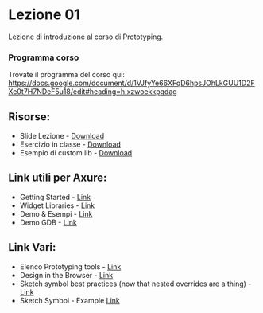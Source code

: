 # Lezione 01

Lezione di introduzione al corso di Prototyping.

### Programma corso
Trovate il programma del corso qui: https://docs.google.com/document/d/1VJfyYe66XFqD6hpsJOhLkGUU1D2FXe0t7H7NDeF5u18/edit#heading=h.xzwoekkpgdag

## Risorse:
* Slide Lezione - [Download][lezione-02-s-d]
* Esercizio in classe - [Download][lezione-02-e-d]
* Esempio di custom lib - [Download][lib-example]

## Link utili per Axure:
* Getting Started - [Link][getting-started]
* Widget Libraries - [Link][w-libraries]
* Demo & Esempi - [Link][demo]
* Demo GDB - [Link][gdb]

## Link Vari:
* Elenco Prototyping tools - [Link][cooper]
* Design in the Browser - [Link][browser-design]
* Sketch symbol best practices (now that nested overrides are a thing) - [Link][symbols]
* Sketch Symbol - Example [Link][example-symbol]




[lezione-02-s-d]:    https://github.com/michelemazzucco/laba-prototyping-16-17/raw/lezione-02/slide/slide-lezione-02.pdf
[lezione-02-e-d]:    https://github.com/michelemazzucco/laba-prototyping-16-17/raw/lezione-02/esercizio/axure_lezione-02.rp
[lib-example]:    https://github.com/michelemazzucco/laba-prototyping-16-17/raw/lezione-02/esercizio/custom_lib_example.rplib

[w-libraries]: https://www.axure.com/support/download-widget-libraries
[cooper]: https://www.cooper.com/prototyping-tools
[demo]: http://8gxg6u.axshare.com/#g=1&p=product_demo
[gdb]: http://fz6r0j.axshare.com/
[getting-started]: https://www.axure.com/support/training/core/1-basics
[symbols]: https://medium.com/@lloyd/sketch-symbols-best-practices-now-that-nested-overrides-are-a-thing-9b651d3fe1a4
[browser-design]: https://blog.prototypr.io/stop-designing-in-sketch-design-in-the-browser-c102bcdcdbb
[example-symbol]: https://www.uxpower.tools/freebies/
